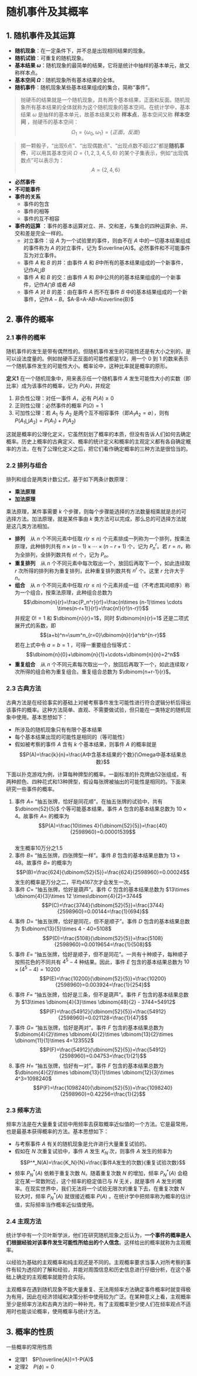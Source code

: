 # 随机事件及其概率

## 1. 随机事件及其运算

- **随机现象**：在一定条件下，并不总是出现相同结果的现象。
- **随机试验**：可重复的随机现象。
- **基本结果 $\omega$**：随机现象的最简单的结果，它将是统计中抽样的基本单元，故又称样本点。
- **基本空间 $\Omega$**：随机现象所有基本结果的全体。
- **随机事件**：随机现象某些基本结果组成的集合，简称“事件”。

>抛硬币的结果就是一个随机现象，具有两个基本结果，正面和反面。随机现象所有基本结果的全体就称为这个随机现象的基本空间。在统计学中，基本结果 $\omega$ 是抽样的基本单元，故基本结果又称 **样本点**，基本空间又称 **样本空间** ，抛硬币的基本空间：
>$$\Omega_1=\{\omega_0,\omega_1\}=\{正面，反面\}$$

>掷一颗骰子，“出现6点”、“出现偶数点”、“出现点数不超过2”都是**随机事件**，可以用其基本空间 $\Omega =\{1,2,3,4,5,6\}$ 的某个子集表示，例如“出现偶数点”可以表示为：
>$$A=\{2,4,6\}$$

- **必然事件** 
- **不可能事件** 
- **事件的关系**
    - 事件的包含
    - 事件的相等
    - 事件的互不相容
- **事件的运算** ：事件的基本运算对立、并、交和差，与集合的四种运算余、并、交和差是完全一样的。
    - 对立事件：设 $A$ 为一个试验里的事件，则由不在 $A$ 中的一切基本结果组成的事件称为 $A$ 的对立事件，记为 $\overline{A}$。必然事件和不可能事件互为对立事件。
    - 事件 $A$ 和 $B$ 的并：由事件 $A$ 和 $B$中所有的基本结果组成的一个新事件，记作$A\bigcup B$
    - 事件 $A$ 和 $B$ 的交：由事件 $A$ 和 $B$中公共的的基本结果组成的一个新事件，记作$A\bigcap B$ 或者 $AB$
    - 事件 $A$ 对 $B$ 的差：由在事件 $A$ 而不在事件 $B$ 中的基本结果组成的一个新事件，记作$A-B$。$A-B=A-AB=A\overline{B}$

## 2. 事件的概率

### 2.1 事件的概率
随机事件的发生是带有偶然性的。但随机事件发生的可能性还是有大小之别的，是可以设法度量的。例如抛硬币正反面的可能性都是$1/2$，用一个 $0$ 到 $1$ 的数来表示一个随机事件发生的可能性大小。概率论中，这种比率就是概率的原形。

**定义1** 在一个随机现象中，用来表示任一个随机事件 $A$ 发生可能性大小的实数（即比率）成为该事件的概率，记为 $P(A)$，并规定
1. 非负性公理：对任一事件 $A$，必有 $P(A)\ge 0$
2. 正则性公理：必然事件的概率 $P(\Omega)=1$
3. 可加性公理：若 $A_1$ 与 $A_2$ 是两个互不相容事件（即$A_1A_2=\emptyset$），则有 $P(A_1\bigcup A_2)=P(A_1)+P(A_2)$

这就是概率的公理化定义，它虽然刻划了概率的本质，但没有告诉人们如何去确定概率。历史上概率的古典定义、概率的统计定义和概率的主观定义都有各自确定概率的方法，在有了公理化定义之后，把它们看作确定概率的三种方法是很恰当的。

### 2.2 排列与组合
排列和组合是两类计数公式，基于如下两条计数原理：
- **乘法原理**
- **加法原理**

乘法原理，某件事需要 $k$ 个步骤，则每个步骤能选择的方法数量相乘就是总的可选择方法。加法原理，就是某件事由 $k$ 类方法可以完成，那么总的可选择方法就是这几类方法相加。
- **排列**　从 $n$ 个不同元素中任取 $r(r\le n)$ 个元素排成一列称为一个排列，按乘法原理，此种排列共有 $n\times (n-1)\times \cdots \times(n-r+1)$ 个，记为 $P^r_n$。若 $r=n$，称为全排列，全排列数共有 $n!$ 个，记为 $P_n$。
- **重复排列**　从 $n$ 个不同元素中每次取出一个，放回后再取下一个，如此连续取 $r$ 次所得的排列称为重复排列，此种重复排列数共有 $n^r$ 个。这里 $r$ 允许大于 $n$。
- **组合**　从 $n$ 个不同元素中任取 $r(r\le n)$ 个元素并成一组（不考虑其间顺序）称为一个组合，按乘法原理，此种组合总数为
$$\dbinom{n}{r}=\frac{P_n^r}{r!}=\frac{n\times (n-1)\times \cdots \times(n-r+1)}{r!}=\frac{n!}{r!(n-r)!}$$
并规定 $0!=1$ 和 $\dbinom{n}{r}=1$，同时 $\dbinom{n}{r}=1$ 还是二项式展开式的系数，即
$$(a+b)^n=\sum^n_{r=0}\dbinom{n}{r}a^rb^{n-r}$$
若在上式中令 $a=b=1$ ，可得一重要组合恒等式：
$$\dbinom{n}{0}+\dbinom{n}{1}+\cdots+\dbinom{n}{n}=2^n$$
- **重复组合**　从 $n$ 个不同元素每次取出一个，放回后再取下一个，如此连续取 $r$ 次所得的组合称为重复组合。重复组合总数为 $\dbinom{n+r-1}{r}$。

### 2.3 古典方法
古典方法是在经验事实的基础上对被考察事件发生可能性进行符合逻辑分析后得出该事件的概率。这种方法简单、直观、不需要做试验，但只能在一类特定的随机现象中使用。基本思想如下：
- 所涉及的随机现象只有有限个基本结果
- 每个基本结果出现的可能性是相同的（等可能性）
- 假如被考察的事件 $A$ 含有 $k$ 个基本结果，则事件 $A$ 的概率就是
$$P(A)=\frac{k}{n}=\frac{A中含基本结果的个数}{\Omega中基本结果总数}$$

下面以扑克游戏为例，计算每种牌型的概率。一副标准的扑克牌由52张组成，有两种颜色、四种花式和13种牌型，假设每张牌被抽出的可能性是相同的。下面来研究一些事件的概率。
1. 事件 $A=$ “抽五张牌，恰好是同花顺”。在抽五张牌的试验中，共有 $\dbinom{52}{5}$ 个等可能基本结果，事件 $A$ 包含的基本结果总数为 $10\times 4$。故事件 $A=$ 的概率为
$$P(A)=\frac{10\times 4}{\dbinom{52}{5}}=\frac{40}{2598960}=0.00001539$$  
    发生概率10万分之1.5
2. 事件 $B=$ “抽五张牌，四张牌型一样”。事件 $B$ 包含的基本结果总数为 $13\times 48$。故事件 $B=$ 的概率为
$$P(B)=\frac{624}{\dbinom{52}{5}}=\frac{624}{2598960}=0.00024$$
    发生的概率是万分之二，平均4167次才会发生一次。
3. 事件 $C=$ “抽五张牌，恰好是葫芦”。事件 $C$ 包含的基本结果总数为 $13\times \dbinom{4}{3}\times 12 \times\dbinom{4}{2}=3744$
$$P(C)=\frac{3744}{\dbinom{52}{5}}=\frac{3744}{2598960}=0.00144=\frac{1}{694}$$
4. 事件 $D=$ “抽五张牌，恰好是同花，但不是顺子”。事件 $D$ 包含的基本结果总数为 $\dbinom{13}{5}\times 4 - 40=5108$
$$P(D)=\frac{5108}{\dbinom{52}{5}}=\frac{5108}{2598960}=0.0019654=\frac{1}{508}$$
5. 事件 $E=$ “抽五张牌，恰好是顺子，但不是同花”。一共有十种顺子，每种顺子按照花色的不同共有 $4^5-4$ 种结果。因此，事件 $E$ 包含的基本结果总数为 $10\times (4^5-4)=10200$
$$P(E)=\frac{10200}{\dbinom{52}{5}}=\frac{10200}{2598960}=0.003924=\frac{1}{254}$$
6. 事件 $F=$ “抽五张牌，恰好是三条，但不是葫芦”。事件 $F$ 包含的基本结果总数为 $13\times \dbinom{4}{3}\times \dbinom{48}{2} - 3744=54912$
$$P(F)=\frac{54912}{\dbinom{52}{5}}=\frac{54912}{2598960}=0.021128=\frac{1}{47}$$
7. 事件 $G=$ “抽五张牌，恰好是两对”。事件 $F$ 包含的基本结果总数为 $\dbinom{4}{2}\times \dbinom{4}{2}\times \dbinom{13}{2}\times \dbinom{11}{1}\times 4=123552$
$$P(F)=\frac{54912}{\dbinom{52}{5}}=\frac{54912}{2598960}=0.04753=\frac{1}{21}$$
8. 事件 $H=$ “抽五张牌，恰好有一对”。事件 $F$ 包含的基本结果总数为 $\dbinom{4}{2}\times \dbinom{13}{1}\times \dbinom{12}{3}\times 4^3=1098240$
$$P(F)=\frac{1098240}{\dbinom{52}{5}}=\frac{1098240}{2598960}=0.42256=\frac{1}{2}$$

### 2.3 频率方法
频率方法是在大量重复试验中用频率去获取概率近似值的一个方法。它是最常用，也是最基本获得概率的方法。基本思想如下：
- 与考察事件 $A$ 有关的随机现象是允许进行大量重复试验的。
- 假如在 $N$ 次重复试验中，事件 $A$ 发生 $K_N$ 次，则事件 $A$ 发生的频率为
$$P^*_N(A)=\frac{K_N}{N}=\frac{事件A发生的次数}{重复试验次数}$$
- 频率 $P^*_N(A)$ 依赖于重复次数 $N$。随着重复次数 $N$ 的增加，频率 $P^*_N(A)$ 会稳定在某一常数附近，这个频率的稳定值已与 $N$ 无关，就是事件 $A$ 发生的概率。在现实世界中，我们无法将一个试验无限次的重复下去，在重复次数 $N$ 较大时，频率 $P^*_N(A)$ 就很接近概率 $P(A)$ 。在统计学中把频率称为概率的估计值，实际频率当作概率近似值使用。

### 2.4 主观方法
统计学中有一个贝叶斯学派，他们在研究随机现象之后认为，**一个事件的概率是人们根据经验对该事件发生可能性所给出的个人信念**。这样给出的概率就称为主观概率。

以经验为基础的主观概率和纯主观还是不同的。主观概率要求当事人对所考察的事件有较为透彻的了解和经验，并能对周围信息和历史信息进行仔细分析，在这个基础上确定的主观概率就能符合实际。

主观概率在遇到随机现象不能大量重复、无法用频率方法确定事件概率时就变得极为有用，因此在经济领域和决策分析中使用较为广泛。在某种意义上看，主观概率至少是频率方法和古典方法的一种补充，有了主观概率至少使人们在频率观点不适用时也能谈论概率，使用概率与统计方法。

## 3. 概率的性质
一些概率的常用性质
- 定理1　$P(\overline{A})=1-P(A)$
- 定理2　$P(\phi)=0$